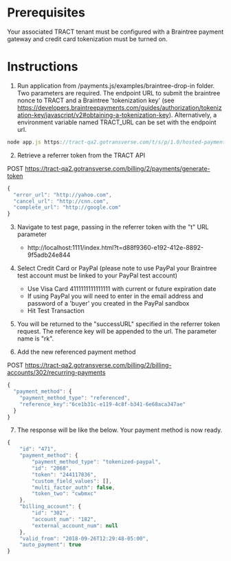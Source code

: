 # Prerequisites

Your associated TRACT tenant must be configured with a Braintree payment gateway and credit card tokenization must be turned on. 

# Instructions

1. Run application from /payments.js/examples/braintree-drop-in folder.
   Two parameters are required. The endpoint URL to submit the braintree nonce to TRACT and a Braintree 'tokenization key' (see https://developers.braintreepayments.com/guides/authorization/tokenization-key/javascript/v2#obtaining-a-tokenization-key).
   Alternatively, a environment variable named TRACT_URL can be set with the endpoint url.
````javascript
node app.js https://tract-qa2.gotransverse.com/t/s/p/1.0/hosted-payment/submitBraintreeNonce sandbox_z6yy72km_jsk5pdrh123k1jh2
````

2. Retrieve a referrer token from the TRACT API        

POST https://tract-qa2.gotransverse.com/billing/2/payments/generate-token
```javascript
{
  "error_url": "http://yahoo.com",
  "cancel_url": "http://cnn.com",
  "complete_url": "http://google.com"
}
```

3. Navigate to test page, passing in the referrer token with the "t" URL parameter
    * http://localhost:1111/index.html?t=d88f9360-e192-412e-8892-9f5adb24e844

4. Select Credit Card or PayPal (please note to use PayPal your Braintree test account must be linked to your PayPal test account)  
    * Use Visa Card 4111111111111111 with current or future expiration date
    * If using PayPal you will need to enter in the email address and password of a 'buyer' you created in the PayPal sandbox
    * Hit Test Transaction

5. You will be returned to the "successURL" specified in the referrer token request. The reference key will be appended to the url. The parameter name is "rk".

6. Add the new referenced payment method

POST https://tract-qa2.gotransverse.com/billing/2/billing-accounts/302/recurring-payments

```javascript
{
  "payment_method": {
    "payment_method_type": "referenced",
    "reference_key":"6ce1b31c-e119-4c8f-b341-6e68aca347ae"
  }
}
```

7. The response will be like the below. Your payment method is now ready.

```javascript
{
    "id": "471",
    "payment_method": {
        "payment_method_type": "tokenized-paypal",
        "id": "2068",
        "token": "244117836",
        "custom_field_values": [],
        "multi_factor_auth": false,
        "token_two": "cwbmxc"
    },
    "billing_account": {
        "id": "302",
        "account_num": "182",
        "external_account_num": null
    },
    "valid_from": "2018-09-26T12:29:48-05:00",
    "auto_payment": true
}
```


